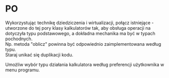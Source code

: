 # PO
Wykorzystując technikę dziedziczenia i wirtualizacji, połącz istniejące - utworzone do tej pory klasy kalkulatorów tak, aby obsługa operacji na dotyczyła typu podstawowego, a dokładna mechanika ma być w typach pochodnych. <br />
Np. metoda "oblicz" powinna być odpowiednio zaimplementowana według typu. <br />
Staraj unikać się duplikacji kodu. 

Umożliw wybór typu działania kalkulatora według preferencji użytkownika w menu programu.
